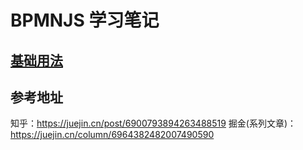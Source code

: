 # BPMNJS 学习笔记

## [基础用法](./%E5%9F%BA%E7%A1%80%E7%94%A8%E6%B3%95.md)


## 参考地址
知乎：https://juejin.cn/post/6900793894263488519
掘金(系列文章)： https://juejin.cn/column/6964382482007490590